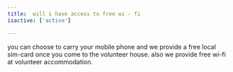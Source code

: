 ```yaml
---
title:  will i have access to free wi - fi
isactive: ['active']

---
```

you can choose to carry your mobile phone and we provide a free local sim-card once you come to the volunteer house. also we provide free wi-fi at volunteer accommodation.